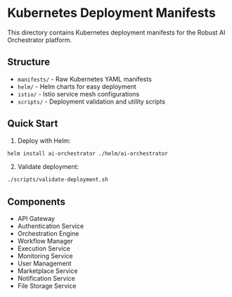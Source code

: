 # Kubernetes Deployment Manifests

This directory contains Kubernetes deployment manifests for the Robust AI Orchestrator platform.

## Structure

- `manifests/` - Raw Kubernetes YAML manifests
- `helm/` - Helm charts for easy deployment
- `istio/` - Istio service mesh configurations
- `scripts/` - Deployment validation and utility scripts

## Quick Start

1. Deploy with Helm:
```bash
helm install ai-orchestrator ./helm/ai-orchestrator
```

2. Validate deployment:
```bash
./scripts/validate-deployment.sh
```

## Components

- API Gateway
- Authentication Service
- Orchestration Engine
- Workflow Manager
- Execution Service
- Monitoring Service
- User Management
- Marketplace Service
- Notification Service
- File Storage Service